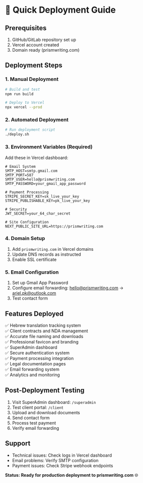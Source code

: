 # 🚀 Quick Deployment Guide

## Prerequisites
1. GitHub/GitLab repository set up
2. Vercel account created
3. Domain ready (prismwriting.com)

## Deployment Steps

### 1. Manual Deployment
```bash
# Build and test
npm run build

# Deploy to Vercel
npx vercel --prod
```

### 2. Automated Deployment
```bash
# Run deployment script
./deploy.sh
```

### 3. Environment Variables (Required)
Add these in Vercel dashboard:

```env
# Email System
SMTP_HOST=smtp.gmail.com
SMTP_PORT=587
SMTP_USER=hello@prismwriting.com
SMTP_PASSWORD=your_gmail_app_password

# Payment Processing
STRIPE_SECRET_KEY=sk_live_your_key
STRIPE_PUBLISHABLE_KEY=pk_live_your_key

# Security
JWT_SECRET=your_64_char_secret

# Site Configuration
NEXT_PUBLIC_SITE_URL=https://prismwriting.com
```

### 4. Domain Setup
1. Add `prismwriting.com` in Vercel domains
2. Update DNS records as instructed
3. Enable SSL certificate

### 5. Email Configuration
1. Set up Gmail App Password
2. Configure email forwarding: hello@prismwriting.com → ariel.pk@outlook.com
3. Test contact form

## Features Deployed
✅ Hebrew translation tracking system  
✅ Client contracts and NDA management  
✅ Accurate file naming and downloads  
✅ Professional favicon and branding  
✅ SuperAdmin dashboard  
✅ Secure authentication system  
✅ Payment processing integration  
✅ Legal documentation pages  
✅ Email forwarding system  
✅ Analytics and monitoring  

## Post-Deployment Testing
1. Visit SuperAdmin dashboard: `/superadmin`
2. Test client portal: `/client`
3. Upload and download documents
4. Send contact form
5. Process test payment
6. Verify email forwarding

## Support
- Technical issues: Check logs in Vercel dashboard
- Email problems: Verify SMTP configuration
- Payment issues: Check Stripe webhook endpoints

**Status: Ready for production deployment to prismwriting.com** 🌐

